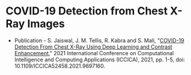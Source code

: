 # COVID-19 Detection from Chest X-Ray Images

* Publication - S. Jaiswal, J. M. Tellis, R. Kabra and S. Mali, "[COVID-19 Detection From Chest X-Ray Using Deep Learning and Contrast Enhancement](https://ieeexplore.ieee.org/document/9697160)," 2021 International Conference on Computational Intelligence and Computing Applications (ICCICA), 2021, pp. 1-5, doi: 10.1109/ICCICA52458.2021.9697160.
